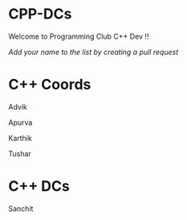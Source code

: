 # CPP-DCs
Welcome to Programming Club C++ Dev !!

*Add your name to the list by creating a pull request*

# C++ Coords
Advik

Apurva

Karthik

Tushar

# C++ DCs
Sanchit

